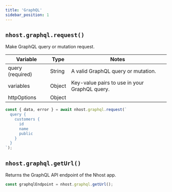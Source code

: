 ```yaml
---
title: 'GraphQL'
sidebar_position: 1
---
```


## `nhost.graphql.request()`

Make GraphQL query or mutation request.

| Variable         | Type   | Notes                                         |
| ---------------- | ------ | --------------------------------------------- |
| query (required) | String | A valid GraphQL query or mutation.            |
| variables        | Object | Key-value pairs to use in your GraphQL query. |
| httpOptions      | Object |                                               |

```js
const { data, error } = await nhost.graphql.request(`
  query {
    customers {
      id
      name
      public
    }
  }
`);
```

## `nhost.graphql.getUrl()`

Returns the GraphQL API endpoint of the Nhost app.

```js
const graphqlEndpoint = nhost.graphql.getUrl();
```
